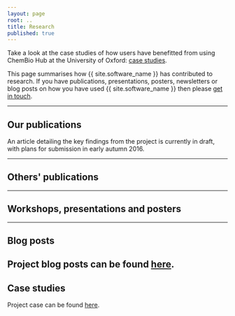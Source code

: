 ```yaml
---
layout: page
root: ..
title: Research
published: true
---
```


Take a look at the case studies of how users have benefitted from using ChemBio Hub at the University of Oxford: [case studies](https://chembiohub.ox.ac.uk/casestudies/).

This page summarises how {{ site.software_name }} has contributed to
research. If you have publications, presentations, posters,
newsletters or blog posts on how you have used 
{{ site.software_name }} then please 
[get in touch](../project/HelpAndSupport.html).

---

## Our publications

An article detailing the key findings from the project is currently in draft, with plans for submission in early autumn 2016.   

---

## Others' publications

---

## Workshops, presentations and posters

---

## Blog posts


Project blog posts can be found [here](https://chembiohub.ox.ac.uk/blog/).
---

## Case studies

Project case can be found [here](https://chembiohub.ox.ac.uk/casestudies/).
